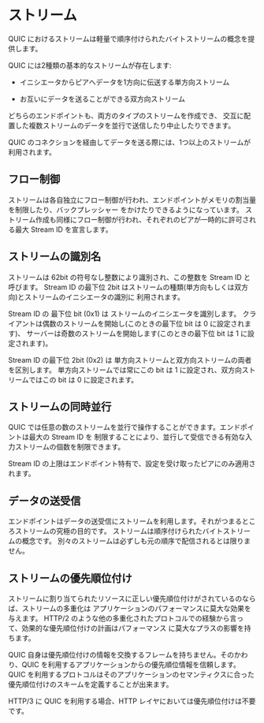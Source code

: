 # ストリーム

QUIC におけるストリームは軽量で順序付けられたバイトストリームの概念を提供します。

QUIC には2種類の基本的なストリームが存在します:

 - イニシエータからピアへデータを1方向に伝送する単方向ストリーム

 - お互いにデータを送ることができる双方向ストリーム

どちらのエンドポイントも、両方のタイプのストリームを作成でき、
交互に配置した複数ストリームのデータを並行で送信したり中止したりできます。

QUIC のコネクションを経由してデータを送る際には、1つ以上のストリームが利用されます。

## フロー制御

ストリームは各自独立にフロー制御が行われ、エンドポイントがメモリの割当量を制限したり、バックプレッシャー
をかけたりできるようになっています。
ストリーム作成も同様にフロー制御が行われ、それぞれのピアが一時的に許可される最大 Stream ID を宣言します。

## ストリームの識別名

ストリームは 62bit の符号なし整数により識別され、この整数を Stream ID と呼びます。
Stream ID の最下位 2bit はストリームの種類(単方向もしくは双方向)とストリームのイニシエータの識別に
利用されます。

Stream ID の 最下位 bit (0x1) は ストリームのイニシエータを識別します。
クライアントは偶数のストリームを開始し(このときの最下位 bit は 0 に設定されます)、
サーバーは奇数のストリームを開始します(このときの最下位 bit は 1 に設定されます)。

Stream ID の最下位 2bit (0x2) は 単方向ストリームと双方向ストリームの両者を区別します。
単方向ストリームでは常にこの bit は 1 に設定され、双方向ストリームではこの bit は 0 に設定されます。

## ストリームの同時並行

QUIC では任意の数のストリームを並行で操作することができます。エンドポイントは最大の Stream ID を
制限することにより、並行して受信できる有効な入力ストリームの個数を制限できます。

Stream ID の上限はエンドポイント特有で、設定を受け取ったピアにのみ適用されます。


## データの送受信

エンドポイントはデータの送受信にストリームを利用します。それがつまるところストリームの究極の目的です。
ストリームは順序付けられたバイトストリームの概念です。
別々のストリームは必ずしも元の順序で配信されるとは限りません。

## ストリームの優先順位付け

ストリームに割り当てられたリソースに正しい優先順位付けがされているのならば、ストリームの多重化は
アプリケーションのパフォーマンスに莫大な効果を与えます。
HTTP/2 のような他の多重化されたプロトコルでの経験から言って、効果的な優先順位付けの計画はパフォーマンス
に莫大なプラスの影響を持ちます。

QUIC 自身は優先順位付けの情報を交換するフレームを持ちません。そのかわり、QUIC を利用するアプリケーションからの優先順位情報を信頼します。
QUIC を利用するプロトコルはそのアプリケーションのセマンティクスに合った優先順位付けのスキームを定義することが出来ます。

HTTP/3 に QUIC を利用する場合、HTTP レイヤにおいては優先順位付けは不要です。